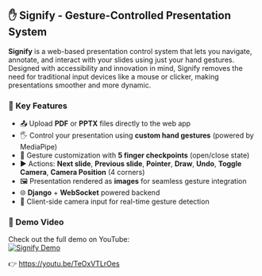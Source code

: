 ## ✋ Signify - Gesture-Controlled Presentation System

**Signify** is a web-based presentation control system that lets you navigate, annotate, and interact with your slides using just your hand gestures. Designed with accessibility and innovation in mind, Signify removes the need for traditional input devices like a mouse or clicker, making presentations smoother and more dynamic.

### 🔧 Key Features
- 📤 Upload **PDF** or **PPTX** files directly to the web app  
- 🖐️ Control your presentation using **custom hand gestures** (powered by MediaPipe)  
- 🧠 Gesture customization with **5 finger checkpoints** (open/close state)  
- ▶️ Actions: **Next slide**, **Previous slide**, **Pointer**, **Draw**, **Undo**, **Toggle Camera**, **Camera Position** (4 corners)  
- 🖼️ Presentation rendered as **images** for seamless gesture integration  
- 🌐 **Django** + **WebSocket** powered backend  
- 📸 Client-side camera input for real-time gesture detection  

### 🎥 Demo Video  
Check out the full demo on YouTube:  
[![Signify Demo](https://img.youtube.com/vi/TeOxVTLrOes/0.jpg)](https://youtu.be/TeOxVTLrOes?si=jVq0BzPRdhhLzL83)

👉 https://youtu.be/TeOxVTLrOes
